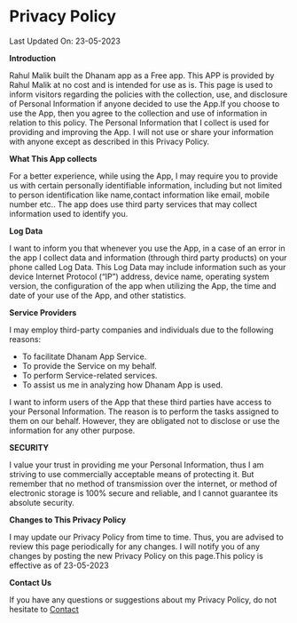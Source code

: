 Privacy Policy
==============

Last Updated On: 23-05-2023

**Introduction**

Rahul Malik built the Dhanam app as a Free app. This APP is provided by Rahul Malik at no cost and is intended for use as is. This page is used to inform visitors regarding the policies with the collection, use, and disclosure of Personal Information if anyone decided to use the App.If you choose to use the App, then you agree to the collection and use of information in relation to this policy. The Personal Information that I collect is used for providing and improving the App. I will not use or share your information with anyone except as described in this Privacy Policy.

**What This App collects**

For a better experience, while using the App, I may require you to provide us with certain personally identifiable information, including but not limited to person identification like name,contact information like email, mobile number etc.. The app does use third party services that may collect information used to identify you.

**Log Data**

I want to inform you that whenever you use the App, in a case of an error in the app I collect data and information (through third party products) on your phone called Log Data. This Log Data may include information such as your device Internet Protocol (“IP”) address, device name, operating system version, the configuration of the app when utilizing the App, the time and date of your use of the App, and other statistics.

**Service Providers**

I may employ third-party companies and individuals due to the following reasons:

*   To facilitate Dhanam App Service.
*   To provide the Service on my behalf.
*   To perform Service-related services.
*   To assist us me in analyzing how Dhanam App is used.

I want to inform users of the App that these third parties have access to your Personal Information. The reason is to perform the tasks assigned to them on our behalf. However, they are obligated not to disclose or use the information for any other purpose.

**SECURITY**

I value your trust in providing me your Personal Information, thus I am striving to use commercially acceptable means of protecting it. But remember that no method of transmission over the internet, or method of electronic storage is 100% secure and reliable, and I cannot guarantee its absolute security.

**Changes to This Privacy Policy**

I may update our Privacy Policy from time to time. Thus, you are advised to review this page periodically for any changes. I will notify you of any changes by posting the new Privacy Policy on this page.This policy is effective as of 23-05-2023

**Contact Us**

If you have any questions or suggestions about my Privacy Policy, do not hesitate to [Contact](mailto:contact@devram.info)
